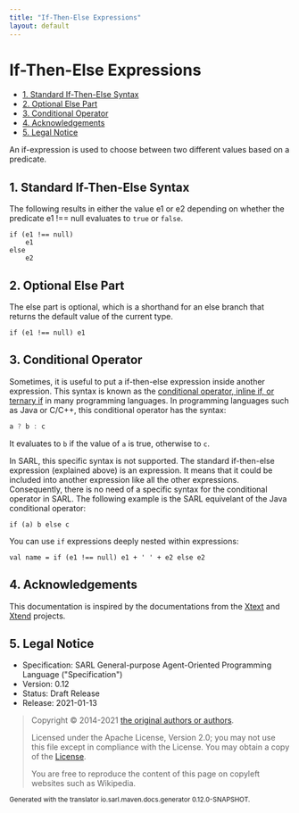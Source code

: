 ```yaml
---
title: "If-Then-Else Expressions"
layout: default
---
```


# If-Then-Else Expressions


<ul class="page_outline" id="page_outline">

<li><a href="#1-standard-if-then-else-syntax">1. Standard If-Then-Else Syntax</a></li>
<li><a href="#2-optional-else-part">2. Optional Else Part</a></li>
<li><a href="#3-conditional-operator">3. Conditional Operator</a></li>
<li><a href="#4-acknowledgements">4. Acknowledgements</a></li>
<li><a href="#5-legal-notice">5. Legal Notice</a></li>

</ul>


An if-expression is used to choose between two different values based on a predicate.


## 1. Standard If-Then-Else Syntax

The following results in either the value e1 or e2 depending on whether the predicate e1 !== null evaluates to
`true` or `false`.

```sarl
if (e1 !== null) 
	e1
else
	e2
```



## 2. Optional Else Part

The else part is optional, which is a shorthand for an else branch that returns the
default value of the current type.

```sarl
if (e1 !== null) e1
```



## 3. Conditional Operator

Sometimes, it is useful to put a if-then-else expression inside another expression.
This syntax is known as the [conditional operator, inline if, or ternary if](https://en.wikipedia.org/wiki/%3F:)
in many programming languages.
In programming languages such as Java or C/C++, this conditional operator has the syntax:

```java
a ? b : c
```

It evaluates to `b` if the value of `a` is true, otherwise to `c`.

In SARL, this specific syntax is not supported. The standard if-then-else expression (explained above) is
an expression. It means that it could be included into another expression like all the other expressions.
Consequently, there is no need of a specific syntax for the conditional operator in SARL.
The following example is the SARL equivelant of the Java conditional operator:

```sarl
if (a) b else c
```



You can use `if` expressions deeply nested within expressions:

```sarl
val name = if (e1 !== null) e1 + ' ' + e2 else e2
```



## 4. Acknowledgements

This documentation is inspired by the documentations from the
[Xtext](https://www.eclipse.org/Xtext/documentation.html) and
[Xtend](https://www.eclipse.org/xtend/documentation.html) projects.

## 5. Legal Notice

* Specification: SARL General-purpose Agent-Oriented Programming Language ("Specification")
* Version: 0.12
* Status: Draft Release
* Release: 2021-01-13

> Copyright &copy; 2014-2021 [the original authors or authors](http://www.sarl.io/about/index.html).
>
> Licensed under the Apache License, Version 2.0;
> you may not use this file except in compliance with the License.
> You may obtain a copy of the [License](http://www.apache.org/licenses/LICENSE-2.0).
>
> You are free to reproduce the content of this page on copyleft websites such as Wikipedia.

<small>Generated with the translator io.sarl.maven.docs.generator 0.12.0-SNAPSHOT.</small>
